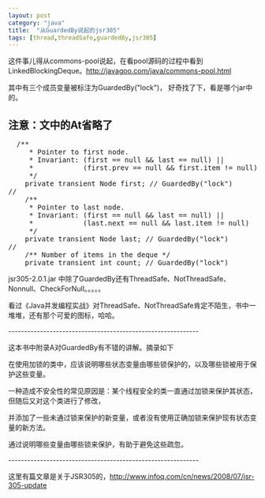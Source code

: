 ```yaml
---
layout: post
category: "java"
title:  "从GuardedBy说起的jsr305"
tags: [thread,threadSafe,guardedBy,jsr305]
---
```


这件事儿得从commons-pool说起，在看pool源码的过程中看到LinkedBlockingDeque。http://javagoo.com/java/commons-pool.html

其中有三个成员变量被标注为GuardedBy("lock")， 好奇找了下，看是哪个jar中的。

注意：文中的At省略了
--------------------
<pre class="prettyPrint">
  /**
     * Pointer to first node.
     * Invariant: (first == null && last == null) ||
     *            (first.prev == null && first.item != null)
     */
    private transient Node<E> first; // GuardedBy("lock")
//
    /**
     * Pointer to last node.
     * Invariant: (first == null && last == null) ||
     *            (last.next == null && last.item != null)
     */
    private transient Node<E> last; // GuardedBy("lock")
//
    /** Number of items in the deque */
    private transient int count; // GuardedBy("lock")
</pre>

jsr305-2.0.1.jar 中除了GuardedBy还有ThreadSafe、NotThreadSafe、Nonnull、CheckForNull。。。。。

看过《Java并发编程实战》对ThreadSafe、NotThreadSafe肯定不陌生，书中一堆堆，还有那个可爱的图标，哈哈。

\-\-\-\-\-\-\-\-\-\-\-\-\-\-\-\-\-\-\-\-\-\-\-\-\-\-\-\-\-\-\-\-\-\-\-\-\-\-\-\-\-\-\-\-\-\-\-\-\-\-\-\-\-\-\-\-\-\-\-\-

这本书中附录A对GuardedBy有不错的讲解。摘录如下

在使用加锁的类中，应该说明哪些状态变量由哪些锁保护的，以及哪些锁被用于保护这些变量。

一种造成不安全性的常见原因是：某个线程安全的类一直通过加锁来保护其状态，但随后又对这个类进行了修改，

并添加了一些未通过锁来保护的新变量，或者没有使用正确加锁来保护现有状态变量的新方法。

通过说明哪些变量由哪些锁来保护，有助于避免这些疏忽。

\-\-\-\-\-\-\-\-\-\-\-\-\-\-\-\-\-\-\-\-\-\-\-\-\-\-\-\-\-\-\-\-\-\-\-\-\-\-\-\-\-\-\-\-\-\-\-\-\-\-\-\-\-\-\-\-\-\-\-\-

这里有篇文章是关于JSR305的，http://www.infoq.com/cn/news/2008/07/jsr-305-update

